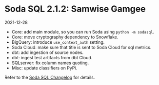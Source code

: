 # Soda SQL 2.1.2: Samwise Gamgee
2021-12-28

- Core: add main module, so you can run Soda using `python -m sodasql`.
- Core: move cryptography dependency to Snowflake.
- BigQuery: introduce `use_context_auth` setting.
- Soda Cloud: make sure that title is sent to Soda Cloud for sql metrics.
- dbt: add ingestion of source nodes.
- dbt: ingest test artifacts from dbt Cloud.
- SQLserver: fix column names quoting.
- Misc: update classifiers on PyPi.

Refer to the <a href="https://github.com/sodadata/soda-sql/blob/main/CHANGELOG.md" target="_blank">Soda SQL Changelog</a> for details.